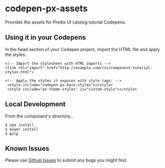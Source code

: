 # codepen-px-assets

Provides the assets for Predix UI catalog tutorial Codepens.

## Using it in your Codepens

In the head section of your Codepen project, import the HTML file and apply the styles:

```
<!-- Import the stylesheet with HTML imports -->
<link rel="import" href="http://example.com/css/component-tutorial-styles.html">

<!-- Apply the styles it exposes with style tags: -->
 <style include="codepen-px-base-styles"></style>
 <style include="px-theme-styles" is="custom-style"></style>
```

## Local Development

From the component's directory...

```
$ npm install
$ bower install
$ gulp
```

## Known Issues

Please use [Github Issues](https://github.com/PredixDev/codepen-px-assets/issues) to submit any bugs you might find.
